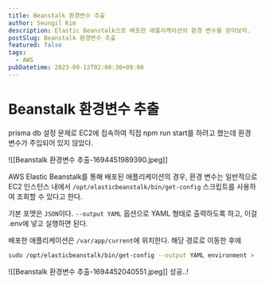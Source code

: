 ```yaml
---
title: Beanstalk 환경변수 추출
author: Seungil Kim
description: Elastic Beanstalk으로 배포한 애플리케이션의 환경 변수를 얻어보자.
postSlug: Beanstalk 환경변수 추출
featured: false
tags:
  - AWS
pubDatetime: 2023-09-12T02:00:30+09:00
---
```

# Beanstalk 환경변수 추출

prisma db 설정 문제로 EC2에 접속하여 직접 npm run start를 하려고 했는데 환경 변수가 주입되어 있지 않았다.

![[Beanstalk 환경변수 추출-1694451989390.jpeg]]

AWS Elastic Beanstalk를 통해 배포된 애플리케이션의 경우, 환경 변수는 일반적으로 EC2 인스턴스 내에서 `/opt/elasticbeanstalk/bin/get-config` 스크립트를 사용하여 조회할 수 있다고 한다.

기본 포맷은 `JSON`이다. `--output YAML` 옵션으로 YAML 형태로 출력하도록 하고, 이걸 .env에 넣고 실행하면 된다.

배포한 애플리케이션은 `/var/app/current`에 위치한다. 해당 경로로 이동한 후에

```sh
sudo /opt/elasticbeanstalk/bin/get-config --output YAML environment > .env
```

![[Beanstalk 환경변수 추출-1694452040551.jpeg]]
성공..!
